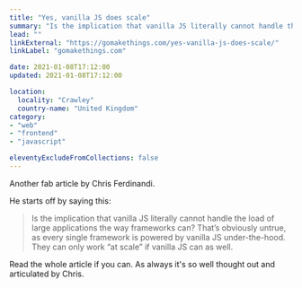 ```yaml
---
title: "Yes, vanilla JS does scale"
summary: "Is the implication that vanilla JS literally cannot handle the load of large applications the way frameworks can?"
lead: ""
linkExternal: "https://gomakethings.com/yes-vanilla-js-does-scale/"
linkLabel: "gomakethings.com"

date: 2021-01-08T17:12:00
updated: 2021-01-08T17:12:00

location:
  locality: "Crawley"
  country-name: "United Kingdom"
category:
- "web"
- "frontend"
- "javascript"

eleventyExcludeFromCollections: false
---
```


Another fab article by Chris Ferdinandi.

He starts off by saying this:

> Is the implication that vanilla JS literally cannot handle the load of large applications the way frameworks can? That’s obviously untrue, as every single framework is powered by vanilla JS under-the-hood. They can only work “at scale” if vanilla JS can as well.

Read the whole article if you can. As always it's so well thought out and articulated by Chris.




